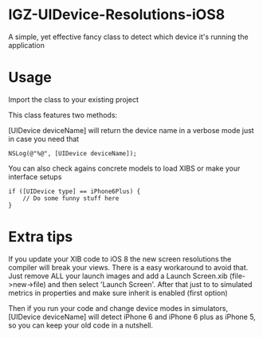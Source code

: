 IGZ-UIDevice-Resolutions-iOS8
=============================

A simple, yet effective fancy class to detect which device it's running the application

Usage
=====

Import the class to your existing project 

This class features two methods:

[UIDevice deviceName] will return the device name in a verbose mode just in case you need that

    NSLog(@"%@", [UIDevice deviceName]);

You can also check agains concrete models to load XIBS or make your interface setups

    if ([UIDevice type] == iPhone6Plus) {
        // Do some funny stuff here
    }

Extra tips
==========

If you update your XIB code to iOS 8 the new screen resolutions the compiler will break your views. There is a easy workaround to avoid that. Just remove ALL your launch images and add a Launch Screen.xib (file->new->file) and then select 'Launch Screen'. After that just to to simulated metrics in properties and make sure inherit is enabled (first option)

Then if you run your code and change device modes in simulators, [UIDevice deviceName] will detect iPhone 6 and iPhone 6 plus as iPhone 5, so you can keep your old code in a nutshell.

